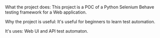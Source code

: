 What the project does:
This project is a POC of a Python Selenium Behave testing framework for a Web application.

Why the project is useful:
It's useful for beginners to learn test automation.

It's uses:
Web UI and API test automaton.
